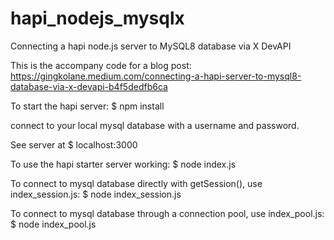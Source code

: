 # hapi_nodejs_mysqlx
Connecting a hapi node.js server to MySQL8 database via X DevAPI

This is the accompany code for a blog post: 
https://gingkolane.medium.com/connecting-a-hapi-server-to-mysql8-database-via-x-devapi-b4f5dedfb6ca

To start the hapi server: 
$ npm install

connect to your local mysql database with a username and password. 

See server at 
$ localhost:3000

To use the hapi starter server working: 
$ node index.js

To connect to mysql database directly with getSession(), use index_session.js: 
$ node index_session.js


To connect to mysql database through a connection pool, use index_pool.js: 
$ node index_pool.js

